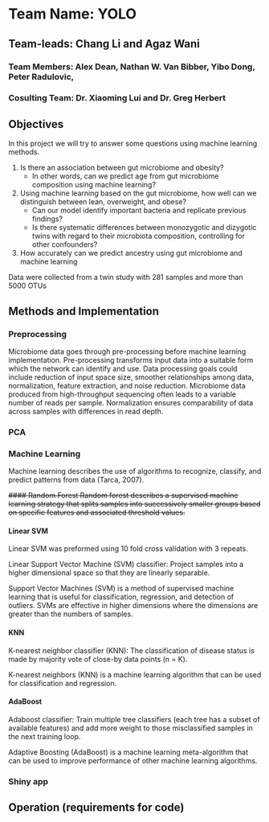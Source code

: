 # Team Name: YOLO
## Team-leads: Chang Li and Agaz Wani
### Team Members: Alex Dean, Nathan W. Van Bibber, Yibo Dong, Peter Radulovic, 
### Cosulting Team: Dr. Xiaoming Lui and Dr. Greg Herbert


## Objectives
In this project we will try to answer some questions using machine learning methods.
1. Is there an association between gut microbiome and obesity? 
   - In other words, can we predict age from gut microbiome composition using machine learning?
2. Using machine learning based on the gut microbiome, how well can we distinguish between lean, overweight, and obese?
   - Can our model identify important bacteria and replicate previous findings?
   - Is there systematic differences between monozygotic and dizygotic twins with regard to their microbiota composition, controlling for other confounders?
3. How accurately can we predict ancestry using gut microbiome and machine learning

Data were collected from a twin study with 281 samples and more than 5000 OTUs


## Methods and Implementation
### Preprocessing
Microbiome data goes through pre-processing before machine learning implementation.  Pre-processing transforms input data into a suitable form which the network can identify and use. Data processing goals could include reduction of input space size, smoother relationships among data, normalization, feature extraction, and noise reduction. Microbiome data produced from high-throughput sequencing often leads to a variable number of reads per sample.  Normalization ensures comparability of data across samples with differences in read depth. 

### PCA
### Machine Learning
Machine learning describes the use of algorithms to recognize, classify, and predict patterns from data (Tarca, 2007).

~~#### Random Forest
Random forest describes a supervised machine learning strategy that splits samples into successively smaller groups based on specific features and associated threshold values.~~

#### Linear SVM
Linear SVM was preformed using 10 fold cross validation with 3 repeats.

Linear Support Vector Machine (SVM) classifier: Project samples into a higher dimensional space so that they are linearly separable.

Support Vector Machines (SVM) is a method of supervised machine learning that is useful for classification, regression, and detection of outliers.  SVMs are effective in higher dimensions where the dimensions are greater than the numbers of samples.

#### KNN
K-nearest neighbor classifier (KNN): The classification of disease status is made by majority vote of close-by data points (n = K).

K-nearest neighbors (KNN) is a machine learning algorithm that can be used for classification and regression.



#### AdaBoost
Adaboost classifier: Train multiple tree classifiers (each tree has a subset of available features) and add more weight to those misclassified samples in the next training loop.

Adaptive Boosting (AdaBoost) is a machine learning meta-algorithm that can be used to improve performance of other machine learning algorithms.



### Shiny app


## Operation (requirements for code)



